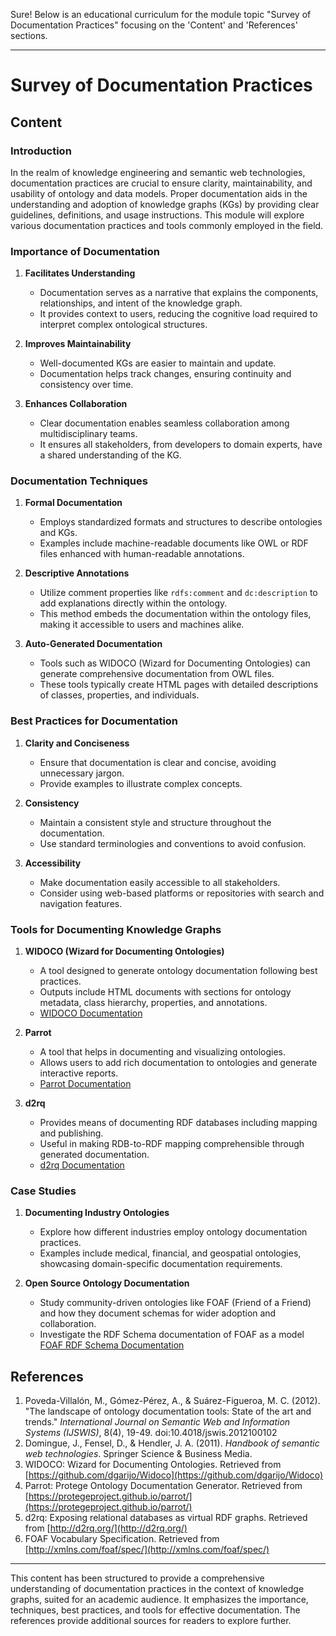 Sure! Below is an educational curriculum for the module topic "Survey of Documentation Practices" focusing on the 'Content' and 'References' sections.

---

# Survey of Documentation Practices

## Content

### Introduction
In the realm of knowledge engineering and semantic web technologies, documentation practices are crucial to ensure clarity, maintainability, and usability of ontology and data models. Proper documentation aids in the understanding and adoption of knowledge graphs (KGs) by providing clear guidelines, definitions, and usage instructions. This module will explore various documentation practices and tools commonly employed in the field.

### Importance of Documentation

1. **Facilitates Understanding**
   - Documentation serves as a narrative that explains the components, relationships, and intent of the knowledge graph.
   - It provides context to users, reducing the cognitive load required to interpret complex ontological structures.

2. **Improves Maintainability**
   - Well-documented KGs are easier to maintain and update.
   - Documentation helps track changes, ensuring continuity and consistency over time.

3. **Enhances Collaboration**
   - Clear documentation enables seamless collaboration among multidisciplinary teams.
   - It ensures all stakeholders, from developers to domain experts, have a shared understanding of the KG.

### Documentation Techniques

1. **Formal Documentation**
   - Employs standardized formats and structures to describe ontologies and KGs.
   - Examples include machine-readable documents like OWL or RDF files enhanced with human-readable annotations.

2. **Descriptive Annotations**
   - Utilize comment properties like `rdfs:comment` and `dc:description` to add explanations directly within the ontology.
   - This method embeds the documentation within the ontology files, making it accessible to users and machines alike.

3. **Auto-Generated Documentation**
   - Tools such as WIDOCO (Wizard for Documenting Ontologies) can generate comprehensive documentation from OWL files.
   - These tools typically create HTML pages with detailed descriptions of classes, properties, and individuals.

### Best Practices for Documentation

1. **Clarity and Conciseness**
   - Ensure that documentation is clear and concise, avoiding unnecessary jargon.
   - Provide examples to illustrate complex concepts.

2. **Consistency**
   - Maintain a consistent style and structure throughout the documentation.
   - Use standard terminologies and conventions to avoid confusion.

3. **Accessibility**
   - Make documentation easily accessible to all stakeholders.
   - Consider using web-based platforms or repositories with search and navigation features. 

### Tools for Documenting Knowledge Graphs

1. **WIDOCO (Wizard for Documenting Ontologies)**
   - A tool designed to generate ontology documentation following best practices.
   - Outputs include HTML documents with sections for ontology metadata, class hierarchy, properties, and annotations.
   - [WIDOCO Documentation](https://github.com/dgarijo/Widoco)

2. **Parrot**
   - A tool that helps in documenting and visualizing ontologies.
   - Allows users to add rich documentation to ontologies and generate interactive reports.
   - [Parrot Documentation](https://protegeproject.github.io/parrot/)

3. **d2rq**
   - Provides means of documenting RDF databases including mapping and publishing.
   - Useful in making RDB-to-RDF mapping comprehensible through generated documentation.
   - [d2rq Documentation](http://d2rq.org/)

### Case Studies

1. **Documenting Industry Ontologies**
   - Explore how different industries employ ontology documentation practices.
   - Examples include medical, financial, and geospatial ontologies, showcasing domain-specific documentation requirements.

2. **Open Source Ontology Documentation**
   - Study community-driven ontologies like FOAF (Friend of a Friend) and how they document schemas for wider adoption and collaboration.
   - Investigate the RDF Schema documentation of FOAF as a model [FOAF RDF Schema Documentation](http://xmlns.com/foaf/spec/)

## References

1. Poveda-Villalón, M., Gómez-Pérez, A., & Suárez-Figueroa, M. C. (2012). "The landscape of ontology documentation tools: State of the art and trends." _International Journal on Semantic Web and Information Systems (IJSWIS)_, 8(4), 19-49. doi:10.4018/jswis.2012100102
2. Domingue, J., Fensel, D., & Hendler, J. A. (2011). _Handbook of semantic web technologies_. Springer Science & Business Media.
3. WIDOCO: Wizard for Documenting Ontologies. Retrieved from [https://github.com/dgarijo/Widoco](https://github.com/dgarijo/Widoco)
4. Parrot: Protege Ontology Documentation Generator. Retrieved from [https://protegeproject.github.io/parrot/](https://protegeproject.github.io/parrot/)
5. d2rq: Exposing relational databases as virtual RDF graphs. Retrieved from [http://d2rq.org/](http://d2rq.org/)
6. FOAF Vocabulary Specification. Retrieved from [http://xmlns.com/foaf/spec/](http://xmlns.com/foaf/spec/)

---

This content has been structured to provide a comprehensive understanding of documentation practices in the context of knowledge graphs, suited for an academic audience. It emphasizes the importance, techniques, best practices, and tools for effective documentation. The references provide additional sources for readers to explore further.